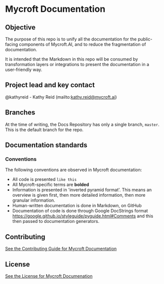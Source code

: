 # Mycroft Documentation

## Objective
The purpose of this repo is to unify all the documentation for the public-facing components of Mycroft.AI, and to reduce the fragmentation of documentation.

It is intended that the Markdown in this repo will be consumed by transformation layers or integrations to present the documentation in a user-friendly way.

## Project lead and key contact

@kathyreid - Kathy Reid (mailto:kathy.reid@mycroft.ai)

## Branches

At the time of writing, the Docs Repository has only a single branch, `master`. This is the default branch for the repo.

## Documentation standards

### Conventions

The following conventions are observed in Mycroft documentation:  

* All code is presented `like this`
* All Mycroft-specific terms are **bolded**
* Information is presented in 'inverted pyramid format'. This means an overview is given first, then more detailed information, then more granular information.
* Human-written documentation is done in Markdown, on GitHub
* Documentation of code is done through Google DocStrings format https://google.github.io/styleguide/pyguide.html#Comments and this then passed to documentation generators.

## Contributing
[See the Contributing Guide for Mycroft Documentation](CONTRIBUTING.md)

## License
[See the License for Mycroft Documenation](LICENSE.md)
